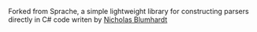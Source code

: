 Forked from Sprache, a simple lightweight library for constructing parsers directly in C# code writen by [Nicholas Blumhardt](http://nblumhardt.com/)
